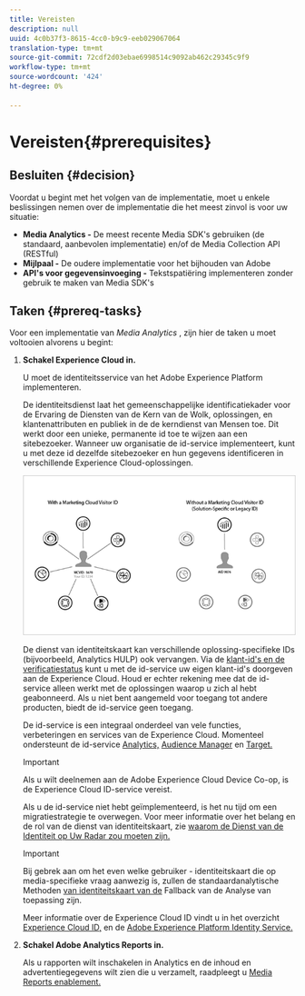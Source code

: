 ```yaml
---
title: Vereisten
description: null
uuid: 4c0b37f3-8615-4cc0-b9c9-eeb029067064
translation-type: tm+mt
source-git-commit: 72cdf2d03ebae6998514c9092ab462c29345c9f9
workflow-type: tm+mt
source-wordcount: '424'
ht-degree: 0%

---
```



# Vereisten{#prerequisites}

## Besluiten {#decision}

Voordat u begint met het volgen van de implementatie, moet u enkele beslissingen nemen over de implementatie die het meest zinvol is voor uw situatie:

* **Media Analytics -** De meest recente Media SDK&#39;s gebruiken (de standaard, aanbevolen implementatie) en/of de Media Collection API (RESTful)
* **Mijlpaal -** De oudere implementatie voor het bijhouden van Adobe
* **API&#39;s voor gegevensinvoeging -** Tekstspatiëring implementeren zonder gebruik te maken van Media SDK&#39;s

## Taken {#prereq-tasks}

Voor een implementatie van *Media Analytics* , zijn hier de taken u moet voltooien alvorens u begint:

1. **Schakel Experience Cloud in.**

   U moet de identiteitsservice van het Adobe Experience Platform implementeren.

   De identiteitsdienst laat het gemeenschappelijke identificatiekader voor de Ervaring de Diensten van de Kern van de Wolk, oplossingen, en klantenattributen en publiek in de de kerndienst van Mensen toe. Dit werkt door een unieke, permanente id toe te wijzen aan een sitebezoeker. Wanneer uw organisatie de id-service implementeert, kunt u met deze id dezelfde sitebezoeker en hun gegevens identificeren in verschillende Experience Cloud-oplossingen.

   ![](assets/mc_id_service_graphic.png)

   De dienst van identiteitskaart kan verschillende oplossing-specifieke IDs (bijvoorbeeld, Analytics HULP) ook vervangen. Via de [klant-id&#39;s en de verificatiestatus](https://docs.adobe.com/content/help/en/id-service/using/reference/authenticated-state.html) kunt u met de id-service uw eigen klant-id&#39;s doorgeven aan de Experience Cloud. Houd er echter rekening mee dat de id-service alleen werkt met de oplossingen waarop u zich al hebt geabonneerd. Als u niet bent aangemeld voor toegang tot andere producten, biedt de id-service geen toegang.

   De id-service is een integraal onderdeel van vele functies, verbeteringen en services van de Experience Cloud. Momenteel ondersteunt de id-service [Analytics,](https://www.adobe.com/marketing-cloud/web-analytics.html) [Audience Manager](https://www.adobe.com/marketing-cloud/data-management-platform.html) en [Target.](https://www.adobe.com/marketing-cloud/testing-targeting.html)

   >[!IMPORTANT]
   >
   >Als u wilt deelnemen aan de Adobe Experience Cloud Device Co-op, is de Experience Cloud ID-service vereist.

   Als u de id-service niet hebt geïmplementeerd, is het nu tijd om een migratiestrategie te overwegen. Voor meer informatie over het belang en de rol van de dienst van identiteitskaart, zie [waarom de Dienst van de Identiteit op Uw Radar zou moeten zijn.](https://theblog.adobe.com/why-new-adobe-marketing-cloud-id-service-should-be-on-your-radar/)

   >[!IMPORTANT]
   >
   >Bij gebrek aan om het even welke gebruiker - identiteitskaart die op media-specifieke vraag aanwezig is, zullen de standaardanalytische Methoden [van identiteitskaart van de](https://docs-author.corp.adobe.com/content/help/en/analytics/implementation/javascript-implementation/unique-visitors/visid-fallback.html) Fallback van de Analyse van toepassing zijn.

   Meer informatie over de Experience Cloud ID vindt u in het overzicht [Experience Cloud ID,](https://docs.adobe.com/content/help/en/id-service/using/intro/overview.html) en de [Adobe Experience Platform Identity Service.](https://docs.adobe.com/content/help/en/id-service/using/home.html)

1. **Schakel Adobe Analytics Reports in.**

   Als u rapporten wilt inschakelen in Analytics en de inhoud en advertentiegegevens wilt zien die u verzamelt, raadpleegt u [Media Reports enablement.](/help/media-reports/media-reports-enable.md)

